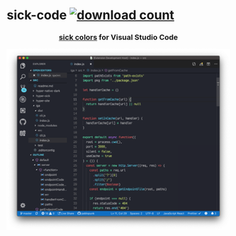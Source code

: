 # sick-code [![download count](https://vsmarketplacebadge.apphb.com/installs/pablopunk.sick-code.svg)](vscode:extension/pablopunk.sick-code)

<h3 align="center"><a href="https://github.com/pablopunk/sick-colors">sick colors</a> for Visual Studio Code</h3>

![screenshot](https://github.com/pablopunk/art/raw/master/sick-colors/vscode.png)
